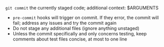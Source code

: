 `git commit` the currently staged code; additional context: $ARGUMENTS

- `pre-commit` hooks will trigger on commit. If they error, the commit will fail; address any issues and try the commit again
- Do not stage any additional files (ignore anything unstaged)
- Unless the commit specifically and only concerns testing, keep comments about test files concise, at most to one line